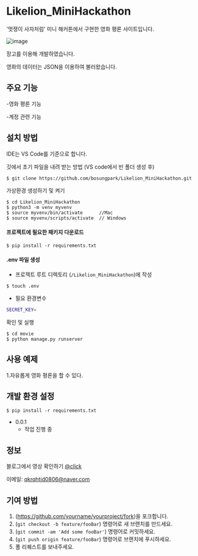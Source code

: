 # Likelion_MiniHackathon
'멋쟁이 사자처럼' 미니 해커톤에서 구현한 영화 평론 사이트입니다.

![image](https://user-images.githubusercontent.com/81157873/147315631-8d95d7c5-affb-4456-8b4e-a20fceeba993.png)

장고를 이용해 개발하였습니다.

영화의 데이터는 JSON을 이용하여 불러왔습니다.

## 주요 기능

-영화 평론 기능

-계정 관련 기능

## 설치 방법

IDE는 VS Code를 기준으로 합니다.

깃에서 초기 파일을 내려 받는 방법 (VS code에서 빈 폴더 생성 후)

```
$ git clone https://github.com/bosungpark/Likelion_MiniHackathon.git
```

가상환경 생성하기 및 켜기

```
$ cd Likelion_MiniHackathon
$ python3 -m venv myvenv
$ source myvenv/bin/activate      //Mac
$ source myvenv/scripts/activate  // Windows
```

#### 프로젝트에 필요한 패키지 다운로드
```
$ pip install -r requirements.txt
```
#### .env 파일 생성 
  - 프로젝트 루트 디렉토리 (`/Likelion_MiniHackathon`)에 작성
```
$ touch .env
```
  - 필요 환경변수
  ```bash
  SECRET_KEY=
  ```

확인 및 실행

```
$ cd movie
$ python manage.py runserver
```

## 사용 예제

1.자유롭게 영화 평론을 할 수 있다.


## 개발 환경 설정

```
$ pip install -r requirements.txt
```

* 0.0.1
    * 작업 진행 중

## 정보

블로그에서 영상 확인하기 [@click](https://blog.naver.com/qkrqhtjd0806/222445259729) 

이메일: qkrqhtjd0806@naver.com

## 기여 방법

1. (<https://github.com/yourname/yourproject/fork>)을 포크합니다.
2. (`git checkout -b feature/fooBar`) 명령어로 새 브랜치를 만드세요.
3. (`git commit -am 'Add some fooBar'`) 명령어로 커밋하세요.
4. (`git push origin feature/fooBar`) 명령어로 브랜치에 푸시하세요. 
5. 풀 리퀘스트를 보내주세요.
